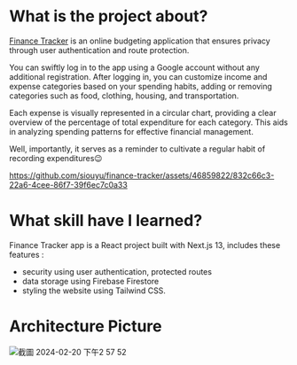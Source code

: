 # What is the project about?

[Finance Tracker](https://finance-tracker-theta.vercel.app/) is an online budgeting application that ensures privacy through user authentication and route protection.

You can swiftly log in to the app using a Google account without any additional registration. After logging in, you can customize income and expense categories based on your spending habits, adding or removing categories such as food, clothing, housing, and transportation. 

Each expense is visually represented in a circular chart, providing a clear overview of the percentage of total expenditure for each category. This aids in analyzing spending patterns for effective financial management.

Well, importantly, it serves as a reminder to cultivate a regular habit of recording expenditures😉

https://github.com/siouyu/finance-tracker/assets/46859822/832c66c3-22a6-4cee-86f7-39f6ec7c0a33

# What skill have I learned?

Finance Tracker app is a React project built with Next.js 13,  includes these features :
- security using user authentication, protected routes
- data storage using Firebase Firestore 
- styling the website using Tailwind CSS.

# Architecture Picture

![截圖 2024-02-20 下午2 57 52](https://github.com/siouyu/finance-tracker/assets/46859822/5cff77ac-57ba-4c3c-9226-bf2103c38e04)

